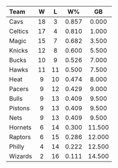 | Team                             |  W  |  L  |  W%   |   GB   |
|:---------------------------------|:---:|:---:|:-----:|:------:|
| [](/r/clevelandcavs) Cavs        | 18  |  3  | 0.857 | 0.000  |
| [](/r/bostonceltics) Celtics     | 17  |  4  | 0.810 | 1.000  |
| [](/r/orlandomagic) Magic        | 15  |  7  | 0.682 | 3.500  |
| [](/r/nyknicks) Knicks           | 12  |  8  | 0.600 | 5.500  |
| [](/r/mkebucks) Bucks            | 10  |  9  | 0.526 | 7.000  |
| [](/r/atlantahawks) Hawks        | 11  | 11  | 0.500 | 7.500  |
| [](/r/heat) Heat                 |  9  | 10  | 0.474 | 8.000  |
| [](/r/pacers) Pacers             |  9  | 12  | 0.429 | 9.000  |
| [](/r/chicagobulls) Bulls        |  9  | 13  | 0.409 | 9.500  |
| [](/r/detroitpistons) Pistons    |  9  | 13  | 0.409 | 9.500  |
| [](/r/gonets) Nets               |  9  | 13  | 0.409 | 9.500  |
| [](/r/charlottehornets) Hornets  |  6  | 14  | 0.300 | 11.500 |
| [](/r/torontoraptors) Raptors    |  6  | 15  | 0.286 | 12.000 |
| [](/r/sixers) Philly             |  4  | 14  | 0.222 | 12.500 |
| [](/r/washingtonwizards) Wizards |  2  | 16  | 0.111 | 14.500 |